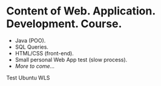 # Content of Web. Application. Development. Course.
- Java (POO).
- SQL Queries.
- HTML/CSS (front-end).
- Small personal Web App test (slow process).
- *More to come...*

Test Ubuntu WLS
